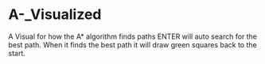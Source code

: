 # A-_Visualized
A Visual for how the A* algorithm finds paths
ENTER will auto search for the best path. When it finds the best path it will draw green squares back to the start.
